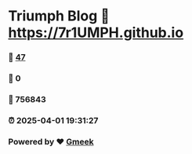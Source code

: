 # Triumph Blog :link: https://7r1UMPH.github.io 
### :page_facing_up: [47](https://7r1UMPH.github.io/tag.html) 
### :speech_balloon: 0 
### :hibiscus: 756843 
### :alarm_clock: 2025-04-01 19:31:27 
### Powered by :heart: [Gmeek](https://github.com/Meekdai/Gmeek)
